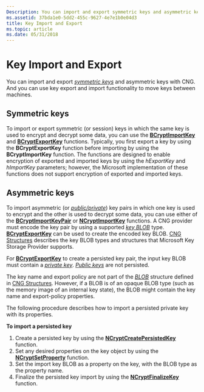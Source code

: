 ```yaml
---
Description: You can import and export symmetric keys and asymmetric keys with CNG. And you can use key export and import functionality to move keys between machines.
ms.assetid: 37bda1e0-5dd2-455c-9627-4e7e1b0e04d3
title: Key Import and Export
ms.topic: article
ms.date: 05/31/2018
---
```


# Key Import and Export

You can import and export [*symmetric keys*](/windows/desktop/SecGloss/s-gly) and asymmetric keys with CNG. And you can use key export and import functionality to move keys between machines.

## Symmetric keys

To import or export symmetric (or session) keys in which the same key is used to encrypt and decrypt some data, you can use the [**BCryptImportKey**](/windows/desktop/api/Bcrypt/nf-bcrypt-bcryptimportkey) and [**BCryptExportKey**](/windows/desktop/api/Bcrypt/nf-bcrypt-bcryptexportkey) functions. Typically, you first export a key by using the **BCryptExportKey** function before importing by using the **BCryptImportKey** function. The functions are designed to enable encryption of exported and imported keys by using the *hExportKey* and *hImportKey* parameters; however, the Microsoft implementation of these functions does not support encryption of exported and imported keys.

## Asymmetric keys

To import asymmetric (or [*public/private*](/windows/desktop/SecGloss/p-gly)) key pairs in which one key is used to encrypt and the other is used to decrypt some data, you can use either of the [**BCryptImportKeyPair**](/windows/desktop/api/Bcrypt/nf-bcrypt-bcryptimportkeypair) or [**NCryptImportKey**](/windows/desktop/api/Ncrypt/nf-ncrypt-ncryptimportkey) functions. A CNG provider must encode the key pair by using a supported [*key BLOB*](/windows/desktop/SecGloss/k-gly) type. [**BCryptExportKey**](/windows/desktop/api/Bcrypt/nf-bcrypt-bcryptexportkey) can be used to create the encoded key BLOB. [CNG Structures](cng-structures.md) describes the key BLOB types and structures that Microsoft Key Storage Provider supports.

For [**BCryptExportKey**](/windows/desktop/api/Bcrypt/nf-bcrypt-bcryptexportkey) to create a persisted key pair, the input key BLOB must contain a [*private key*](/windows/desktop/SecGloss/p-gly). [*Public keys*](/windows/desktop/SecGloss/p-gly) are not persisted.

The key name and export policy are not part of the [*BLOB*](/windows/desktop/SecGloss/b-gly) structure defined in [CNG Structures](cng-structures.md). However, if a BLOB is of an opaque BLOB type (such as the memory image of an internal key state), the BLOB might contain the key name and export-policy properties.

The following procedure describes how to import a persisted private key with its properties.

**To import a persisted key**

1.  Create a persisted key by using the [**NCryptCreatePersistedKey**](/windows/desktop/api/Ncrypt/nf-ncrypt-ncryptcreatepersistedkey) function.
2.  Set any desired properties on the key object by using the [**NCryptSetProperty**](/windows/desktop/api/Ncrypt/nf-ncrypt-ncryptsetproperty) function.
3.  Set the import key BLOB as a property on the key, with the BLOB type as the property name.
4.  Finalize the persisted key import by using the [**NCryptFinalizeKey**](/windows/desktop/api/Ncrypt/nf-ncrypt-ncryptfinalizekey) function.

 

 